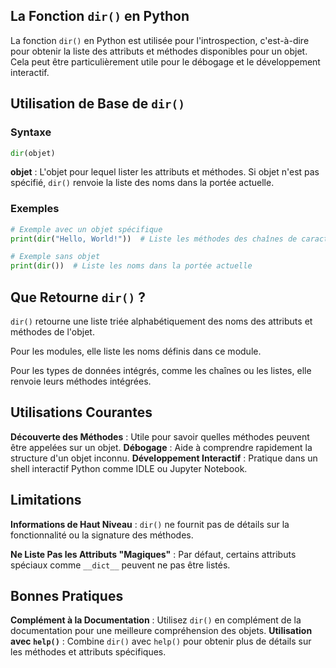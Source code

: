## La Fonction ```dir()``` en Python

La fonction ```dir()``` en Python est utilisée pour l'introspection, c'est-à-dire pour obtenir la liste des attributs et méthodes disponibles pour un objet. Cela peut être particulièrement utile pour le débogage et le développement interactif.

## Utilisation de Base de ```dir()```

### Syntaxe

```python
dir(objet)
```

**objet** : L'objet pour lequel lister les attributs et méthodes. Si objet n'est pas spécifié, ```dir()``` renvoie la liste des noms dans la portée actuelle.

### Exemples

```python
# Exemple avec un objet spécifique
print(dir("Hello, World!"))  # Liste les méthodes des chaînes de caractères

# Exemple sans objet
print(dir())  # Liste les noms dans la portée actuelle
```

## Que Retourne ```dir()``` ?

```dir()``` retourne une liste triée alphabétiquement des noms des attributs et méthodes de l'objet.

Pour les modules, elle liste les noms définis dans ce module.

Pour les types de données intégrés, comme les chaînes ou les listes, elle renvoie leurs méthodes intégrées.

## Utilisations Courantes

**Découverte des Méthodes** : Utile pour savoir quelles méthodes peuvent être appelées sur un objet.
**Débogage** : Aide à comprendre rapidement la structure d'un objet inconnu.
**Développement Interactif** : Pratique dans un shell interactif Python comme IDLE ou Jupyter Notebook.

## Limitations

**Informations de Haut Niveau** : ```dir()``` ne fournit pas de détails sur la fonctionnalité ou la signature des méthodes.

**Ne Liste Pas les Attributs "Magiques"** : Par défaut, certains attributs spéciaux comme ```__dict__``` peuvent ne pas être listés.

## Bonnes Pratiques

**Complément à la Documentation** : Utilisez ```dir()``` en complément de la documentation pour une meilleure compréhension des objets.
**Utilisation avec ```help()```** : Combine ```dir()``` avec ```help()``` pour obtenir plus de détails sur les méthodes et attributs spécifiques.